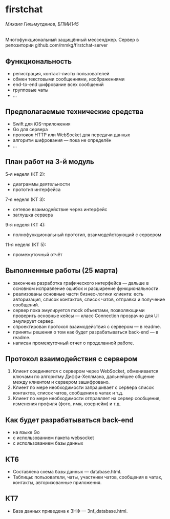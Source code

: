 # firstchat
###### Михаил Гильмутдинов, БПМИ145
Многофункциональный защищённый мессенджер.
Сервер в репозитории github.com/mmkg/firstchat-server

## Функциональность
- регистрация, контакт-листы пользователей
- обмен текстовыми сообщениями, изображениями
- end-to-end шифрование всех сообщений
- групповые чаты
- …

## Предполагаемые технические средства
- Swift для iOS-приложения
- Go для сервера
- протокол HTTP или WebSocket для передачи данных
- алгоритм шифрования — пока не определён
- …

## План работ на 3-й модуль
5-я неделя (КТ 2):
- диаграммы деятельности
- прототип интерфейса

7-я неделя (КТ 3):
- сетевое взаимодействие через интерфейс
- заглушка сервера

9-я неделя (КТ 4):
- полнофункциональный прототип, взаимодействующий с сервером

11-я неделя (КТ 5):
- промежуточный отчёт

## Выполненные работы (25 марта)
- закончена разработка графического интерфейса — дальше в основном исправление ошибок и расширение функциональности.
- реализованы основные части бизнес-логики клиента: есть авторизация, список контактов, список чатов, отправка и получение сообщений.
- сервер пока эмулируется mock объектами, позволяющими проверить основные кейсы — класс Connection прозрачно для UI эмулирует сервер.
- спроектирован протокол взаимодействия с сервером — в readme.
- приняты решения о том как будет разрабатываться back-end — в readme.
- написан промежуточный отчет о проделанной работе.

## Протокол взаимодействия с сервером
1. Клиент соединяется с сервером через WebSocket, обменивается ключами по алгоритму Диффи-Хеллмана, дальнейшее общение между клиентом и сервером зашифровано.
2. Клиент по мере необходимости запрашивает с сервера список контактов, список чатов, сообщения в чатах и т.д.
3. Клиент по мере необходимости отправляет на сервер сообщения, изменения профиля (фото, имя, юзернейм) и т.д.

## Как будет разрабатываться back-end
- на языке Go
- с использованием пакета websocket
- с использованием базы данных

## КТ6
- Составлена схема базы данных — database.html.
- Таблицы: пользователи, чаты, участники чатов, сообщения в чатах, контакты, авторизованные приложения.

## КТ7
- База данных приведена к 3НФ — 3nf_database.html.